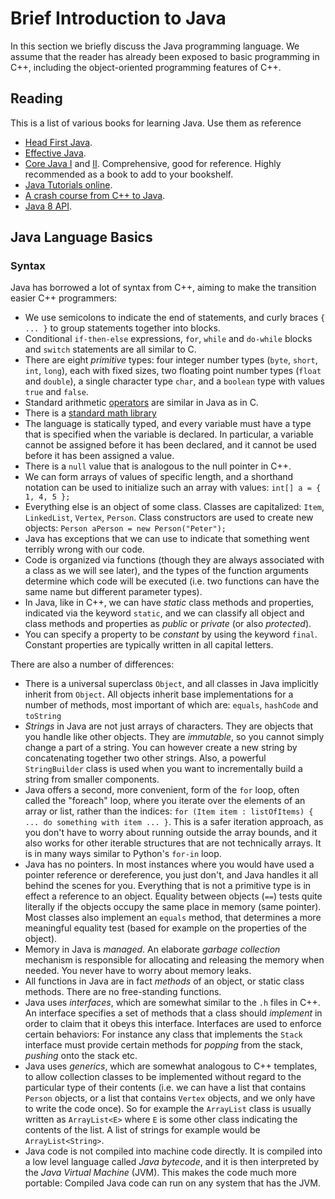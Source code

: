 # Brief Introduction to Java

In this section we briefly discuss the Java programming language. We assume that the reader has already been exposed to basic programming in C++, including the object-oriented programming features of C++.

## Reading

This is a list of various books for learning Java. Use them as reference

- [Head First Java](http://shop.oreilly.com/product/9780596009205.do).
- [Effective Java](https://www.amazon.com/dp/0321356683).
- [Core Java I](https://www.amazon.com/Core-Java-I-Fundamentals-10th/dp/0134177304) and [II](https://www.amazon.com/Core-Java-II-Advanced-Features-10th). Comprehensive, good for reference. Highly recommended as a book to add to your bookshelf.
- [Java Tutorials online](https://docs.oracle.com/javase/tutorial/index.html).
- [A crash course from C++ to Java](http://www.horstmann.com/ccc/c_to_java.pdf).
- [Java 8 API](https://docs.oracle.com/javase/8/docs/api/).

## Java Language Basics

### Syntax

Java has borrowed a lot of syntax from C++, aiming to make the transition easier C++ programmers:

- We use semicolons to indicate the end of statements, and curly braces `{ ... }` to group statements together into blocks.
- Conditional `if-then-else` expressions, `for`, `while` and `do-while` blocks and `switch` statements are all similar to C.
- There are eight *primitive* types: four integer number types (`byte`, `short`, `int`, `long`), each with fixed sizes, two floating point number types (`float` and `double`), a single character type `char`, and a `boolean` type with values `true` and `false`.
- Standard arithmetic [operators](https://docs.oracle.com/javase/tutorial/java/nutsandbolts/operators.html) are similar in Java as in C.
- There is a [standard math library](https://docs.oracle.com/javase/8/docs/api/java/lang/Math.html?is-external=true)
- The language is statically typed, and every variable must have a type that is specified when the variable is declared. In particular, a variable cannot be assigned before it has been declared, and it cannot be used before it has been assigned a value.
- There is a `null` value that is analogous to the null pointer in C++.
- We can form arrays of values of specific length, and a shorthand notation can be used to initialize such an array with values: `int[] a = { 1, 4, 5 };`
- Everything else is an object of some class. Classes are capitalized: `Item`, `LinkedList`, `Vertex`, `Person`. Class constructors are used to create new objects: `Person aPerson = new Person("Peter");`
- Java has exceptions that we can use to indicate that something went terribly wrong with our code.
- Code is organized via functions (though they are always associated with a class as we will see later), and the types of the function arguments determine which code will be executed (i.e. two functions can have the same name but different parameter types).
- In Java, like in C++, we can have *static* class methods and properties, indicated via the keyword `static`, and we can classify all object and class methods and properties as *public* or *private* (or also *protected*).
- You can specify a property to be *constant* by using the keyword `final`. Constant properties are typically written in all capital letters.

There are also a number of differences:

- There is a universal superclass `Object`, and all classes in Java implicitly inherit from `Object`. All objects inherit base implementations for a number of methods, most important of which are: `equals`, `hashCode` and `toString`
- *Strings* in Java are not just arrays of characters. They are objects that you handle like other objects. They are *immutable*, so you cannot simply change a part of a string. You can however create a new string by concatenating together two other strings. Also, a powerful `StringBuilder` class is used when you want to incrementally build a string from smaller components.
- Java offers a second, more convenient, form of the `for` loop, often called the "foreach" loop, where you iterate over the elements of an array or list, rather than the indices: `for (Item item : listOfItems) { ... do something with item ... }`. This is a safer iteration approach, as you don't have to worry about running outside the array bounds, and it also works for other iterable structures that are not technically arrays. It is in many ways similar to Python's `for-in` loop.
- Java has no pointers. In most instances where you would have used a pointer reference or dereference, you just don't, and Java handles it all behind the scenes for you. Everything that is not a primitive type is in effect a reference to an object. Equality between objects (`==`) tests quite literally if the objects occupy the same place in memory (same pointer). Most classes also implement an `equals` method, that determines a more meaningful equality test (based for example on the properties of the object).
- Memory in Java is *managed*. An elaborate *garbage collection* mechanism is responsible for allocating and releasing the memory when needed. You never have to worry about memory leaks.
- All functions in Java are in fact *methods* of an object, or static class methods. There are no free-standing functions.
- Java uses *interfaces*, which are somewhat similar to the `.h` files in C++. An interface specifies a set of methods that a class should *implement* in order to claim that it obeys this interface. Interfaces are used to enforce certain behaviors: For instance any class that implements the `Stack` interface must provide certain methods for *popping* from the stack, *pushing* onto the stack etc.
- Java uses *generics*, which are somewhat analogous to C++ templates, to allow collection classes to be implemented without regard to the particular type of their contents (i.e. we can have a list that contains `Person` objects, or a list that contains `Vertex` objects, and we only have to write the code once). So for example the `ArrayList` class is usually written as `ArrayList<E>` where `E` is some other class indicating the contents of the list. A list of strings for example would be `ArrayList<String>`.
- Java code is not compiled into machine code directly. It is compiled into a low level language called *Java bytecode*, and it is then interpreted by the *Java Virtual Machine* (JVM). This makes the code much more portable: Compiled Java code can run on any system that has the JVM.

